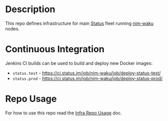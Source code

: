 # Description

This repo defines infrastructure for main [Status](http://status.im/) fleet running [nim-waku](https://github.com/status-im/nim-waku) nodes.

# Continuous Integration

Jenkins CI builds can be used to build and deploy new Docker images:

* `status.test` - https://ci.status.im/job/nim-waku/job/deploy-status-test/
* `status.prod` - https://ci.status.im/job/nim-waku/job/deploy-status-prod/

# Repo Usage

For how to use this repo read the [Infra Repo Usage](https://github.com/status-im/infra-docs/blob/master/docs/general/ansible_terraform.md) doc.
